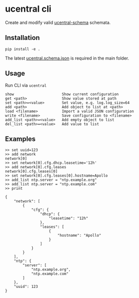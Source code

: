 # ucentral cli

Create and modify valid [ucentral-schema][1] schemata.

[1]: https://github.com/blogic/ucentral-schema

## Installation

    pip install -e .

The latest [ucentral.schema.json][2] is required in the main folder.

[2]: https://raw.githubusercontent.com/blogic/ucentral-schema/main/ucentral.schema.json

## Usage

Run CLI via `ucentral`

    show                      Show current configuration
    get <path>                Show value stored at path
    set <path>=<value>        Set value, e.g. log.log_size=64
    add <path>                Add object to list at <path>
    load <filename>           Import a valid JSON configuration
    write <filename>          Save configuration to <filename>
    add_list <path>=<value>   Add empty object to list
    del_list <path>=<value>   Add value to list

## Examples

    >> set uuid=123
    >> add network
    network[0]
    >> set network[0].cfg.dhcp.leasetime='12h'
    >> add network[0].cfg.leases
    network[0].cfg.leases[0]
    >> set network[0].cfg.leases[0].hostname=Apollo
    >> add_list ntp.server = "ntp.example.org"
    >> add_list ntp.server = "ntp.example.com"
    >> print

    {
        "network": [
            {
                "cfg": {
                    "dhcp": {
                        "leasetime": "12h"
                    },
                    "leases": [
                        {
                            "hostname": "Apollo"
                        }
                    ]
                }
            }
        ],
        "ntp": {
            "server": [
                "ntp.example.org",
                "ntp.example.com"
            ]
        },
        "uuid": 123
    }
